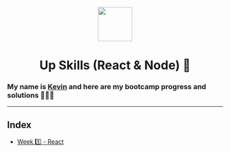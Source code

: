 <div align="center">
  <img src="https://uploads-ssl.webflow.com/622ecede02e90a7526aafe35/622ed25bed04e77d4988729b_corecode%20logo%20negative.svg" style="height:80px;">
</div>
<h1 align="center">Up Skills (React & Node) 🚀</h1>

### My name is [Kevin](https://www.linkedin.com/in/kevin-curruchich/) and here are my bootcamp progress and solutions 👨🏻‍🚀

<hr>

## Index

- [Week 1️⃣ - React](challenges/week1)
<!-- - [Week 2️⃣ - JavaScript](challenges/week2/README.md)
- [Week 3️⃣ - JavaScript](challenges/week3)
- [Week 4️⃣ - npm, npx & Typescript](challenges/week4/README.md)
- [Week 5️⃣ - Typescript](challenges/week5/README.md)
- [Week 6️⃣ - Typescript](challenges/week6/README.md)
- [Week 7️⃣ - Typescript](challenges/week7/README.md)
- [Week 8️⃣ - HTML & CSS](challenges/week8/README.md)
- [Week 9️⃣ - HTML & CSS](challenges/week9/README.md)
- [Week 🔟 - HTML & CSS](challenges/week10) -->
